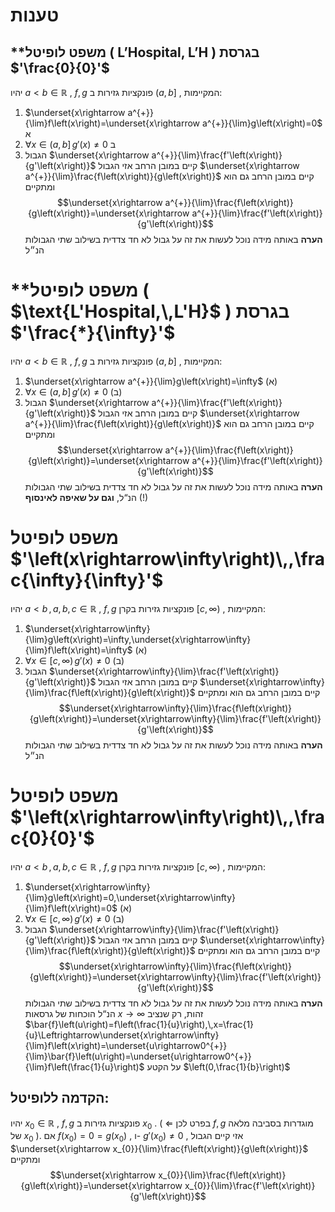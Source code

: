 # טענות 
 
## **משפט לופיטל ( $\text{L'Hospital, L'H}$ ) בגרסת $'\frac{0}{0}'$ 
 יהיו $a<b\in\mathbb{R}$ , $f,g$ פונקציות גזירות ב $\left(a,b\right]$ , המקיימות: 
 1. $\underset{x\rightarrow a^{+}}{\lim}f\left(x\right)=\underset{x\rightarrow a^{+}}{\lim}g\left(x\right)=0$ א
 2. $\forall x\in\left(a,b\right]\,g'\left(x\right)\ne0$ ב
 3. הגבול $\underset{x\rightarrow a^{+}}{\lim}\frac{f'\left(x\right)}{g'\left(x\right)}$ קיים במובן הרחב 
 אזי הגבול $\underset{x\rightarrow a^{+}}{\lim}\frac{f\left(x\right)}{g\left(x\right)}$ קיים במובן הרחב גם הוא ומתקיים $$\underset{x\rightarrow a^{+}}{\lim}\frac{f\left(x\right)}{g\left(x\right)}=\underset{x\rightarrow a^{+}}{\lim}\frac{f'\left(x\right)}{g'\left(x\right)}$$ 
 **הערה** באותה מידה נוכל לעשות את זה על גבול לא חד צדדית בשילוב שתי הגבולות הנ״ל 
 
# **משפט לופיטל ( $\text{L'Hospital,\,L'H}$ ) בגרסת $'\frac{*}{\infty}'$ 
 יהיו $a<b\in\mathbb{R}$ , $f,g$ פונקציות גזירות ב $\left(a,b\right]$ , המקיימות: 
 1. $\underset{x\rightarrow a^{+}}{\lim}g\left(x\right)=\infty$ (א)
 2. $\forall x\in\left(a,b\right]\,g'\left(x\right)\ne0$  (ב)
 3. הגבול $\underset{x\rightarrow a^{+}}{\lim}\frac{f'\left(x\right)}{g'\left(x\right)}$ קיים במובן הרחב 
 אזי הגבול $\underset{x\rightarrow a^{+}}{\lim}\frac{f\left(x\right)}{g\left(x\right)}$ קיים במובן הרחב גם הוא ומתקיים $$\underset{x\rightarrow a^{+}}{\lim}\frac{f\left(x\right)}{g\left(x\right)}=\underset{x\rightarrow a^{+}}{\lim}\frac{f'\left(x\right)}{g'\left(x\right)}$$ 
 **הערה** באותה מידה נוכל לעשות את זה על גבול לא חד צדדית בשילוב שתי הגבולות הנ“ל, **וגם על שאיפה לאינסוף** (!) 
 
# משפט לופיטל  $'\left(x\rightarrow\infty\right)\,,\frac{\infty}{\infty}'$ 
 יהיו $a<b\,,a,b,c\in\mathbb{R}$ , $f,g$ פונקציות גזירות בקרן $\left[c,\infty\right)$ , המקיימות: 
 1. $\underset{x\rightarrow\infty}{\lim}g\left(x\right)=\infty,\underset{x\rightarrow\infty}{\lim}f\left(x\right)=\infty$ (א)
 2. $\forall x\in\left[c,\infty\right)\,g'\left(x\right)\ne0$ (ב)
 3. הגבול $\underset{x\rightarrow\infty}{\lim}\frac{f'\left(x\right)}{g'\left(x\right)}$ קיים במובן הרחב 
  אזי הגבול $\underset{x\rightarrow\infty}{\lim}\frac{f\left(x\right)}{g\left(x\right)}$ קיים במובן הרחב גם הוא ומתקיים $$\underset{x\rightarrow\infty}{\lim}\frac{f\left(x\right)}{g\left(x\right)}=\underset{x\rightarrow\infty}{\lim}\frac{f'\left(x\right)}{g'\left(x\right)}$$ 
 **הערה** באותה מידה נוכל לעשות את זה על גבול לא חד צדדית בשילוב שתי הגבולות הנ״ל 
 
# משפט לופיטל $'\left(x\rightarrow\infty\right)\,,\frac{0}{0}'$ 
 יהיו $a<b\,,a,b,c\in\mathbb{R}$ , $f,g$ פונקציות גזירות בקרן $\left[c,\infty\right)$ , המקיימות: 
1. $\underset{x\rightarrow\infty}{\lim}g\left(x\right)=0,\underset{x\rightarrow\infty}{\lim}f\left(x\right)=0$ (א)
 1. $\forall x\in\left[c,\infty\right)\,g'\left(x\right)\ne0$ (ב)
 2. הגבול $\underset{x\rightarrow\infty}{\lim}\frac{f'\left(x\right)}{g'\left(x\right)}$ קיים במובן הרחב 
  אזי הגבול $\underset{x\rightarrow\infty}{\lim}\frac{f\left(x\right)}{g\left(x\right)}$ קיים במובן הרחב גם הוא ומתקיים $$\underset{x\rightarrow\infty}{\lim}\frac{f\left(x\right)}{g\left(x\right)}=\underset{x\rightarrow\infty}{\lim}\frac{f'\left(x\right)}{g'\left(x\right)}$$ 
 **הערה** באותה מידה נוכל לעשות את זה על גבול לא חד צדדית בשילוב שתי הגבולות הנ“ל 
הוכחות של גרסאות $x\rightarrow\infty$ זהות, רק שנציב $\bar{f}\left(u\right)=f\left(\frac{1}{u}\right),\,x=\frac{1}{u}\Leftrightarrow\underset{x\rightarrow\infty}{\lim}f\left(x\right)=\underset{u\rightarrow0^{+}}{\lim}\bar{f}\left(u\right)=\underset{u\rightarrow0^{+}}{\lim}f\left(\frac{1}{u}\right)$ על הקטע $\left(0,\frac{1}{b}\right)$ 
 
## הקדמה ללופיטל: 
 יהיו $x_{0}\in\mathbb{R}$ , $f,g$ פונקציות גזירות ב $x_{0}$ . ( $\Leftarrow$ בפרט לכן $f,g$ מוגדרות בסביבה מלאה של $x_{0}$ ). 
 אם $f\left(x_{0}\right)=0=g\left(x_{0}\right)$ , ו- $g'\left(x_{0}\right)\ne0$ , אזי קיים הגבול $\underset{x\rightarrow x_{0}}{\lim}\frac{f\left(x\right)}{g\left(x\right)}$ ומתקיים $$\underset{x\rightarrow x_{0}}{\lim}\frac{f\left(x\right)}{g\left(x\right)}=\underset{x\rightarrow x_{0}}{\lim}\frac{f'\left(x\right)}{g'\left(x\right)}$$ 

